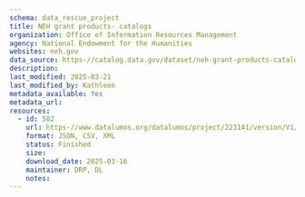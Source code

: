 ```yaml
---
schema: data_rescue_project 
title: NEH grant products- catalogs
organization: Office of Information Resources Management
agency: National Endowment for the Humanities
websites: neh.gov
data_source: https-//catalog.data.gov/dataset/neh-grant-products-catalogs
description: 
last_modified: 2025-03-21
last_modified_by: Kathleen
metadata_available: Yes
metadata_url: 
resources:
  - id: 582
    url: https-//www.datalumos.org/datalumos/project/223141/version/V1/view
    format: JSON, CSV, XML
    status: Finished
    size: 
    download_date: 2025-03-16
    maintainer: DRP, DL
    notes: 
---
```

